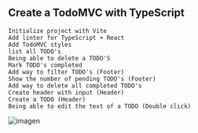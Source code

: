 ## Create a TodoMVC with TypeScript

    Initialize project with Vite
    Add linter for TypeScript + React
    Add TodoMVC styles
    list all TODO's
    Being able to delete a TODO'S
    Mark TODO's completed
    Add way to filter TODO's (Footer)
    Show the number of pending TODO's (Footer)
    Add way to delete all completed TODO's
    Create header with input (Header)
    Create a TODO (Header)
    Being able to edit the text of a TODO (Double click)


![imagen](https://github.com/dayta-scientist/Todo_App-TypeScript-mvc_css/assets/88335701/44af9d56-ac65-4cd7-9466-635099132fcd)
